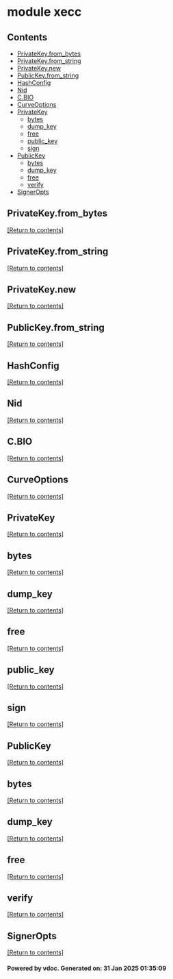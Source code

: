 # module xecc


## Contents
- [PrivateKey.from_bytes](#PrivateKey.from_bytes)
- [PrivateKey.from_string](#PrivateKey.from_string)
- [PrivateKey.new](#PrivateKey.new)
- [PublicKey.from_string](#PublicKey.from_string)
- [HashConfig](#HashConfig)
- [Nid](#Nid)
- [C.BIO](#C.BIO)
- [CurveOptions](#CurveOptions)
- [PrivateKey](#PrivateKey)
  - [bytes](#bytes)
  - [dump_key](#dump_key)
  - [free](#free)
  - [public_key](#public_key)
  - [sign](#sign)
- [PublicKey](#PublicKey)
  - [bytes](#bytes)
  - [dump_key](#dump_key)
  - [free](#free)
  - [verify](#verify)
- [SignerOpts](#SignerOpts)

## PrivateKey.from_bytes
[[Return to contents]](#Contents)

## PrivateKey.from_string
[[Return to contents]](#Contents)

## PrivateKey.new
[[Return to contents]](#Contents)

## PublicKey.from_string
[[Return to contents]](#Contents)

## HashConfig
[[Return to contents]](#Contents)

## Nid
[[Return to contents]](#Contents)

## C.BIO
[[Return to contents]](#Contents)

## CurveOptions
[[Return to contents]](#Contents)

## PrivateKey
[[Return to contents]](#Contents)

## bytes
[[Return to contents]](#Contents)

## dump_key
[[Return to contents]](#Contents)

## free
[[Return to contents]](#Contents)

## public_key
[[Return to contents]](#Contents)

## sign
[[Return to contents]](#Contents)

## PublicKey
[[Return to contents]](#Contents)

## bytes
[[Return to contents]](#Contents)

## dump_key
[[Return to contents]](#Contents)

## free
[[Return to contents]](#Contents)

## verify
[[Return to contents]](#Contents)

## SignerOpts
[[Return to contents]](#Contents)

#### Powered by vdoc. Generated on: 31 Jan 2025 01:35:09
